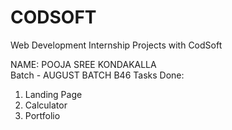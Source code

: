 # CODSOFT
Web Development Internship Projects with CodSoft

NAME: POOJA SREE KONDAKALLA <br>
Batch - AUGUST BATCH B46
Tasks Done:
  1. Landing Page
  2. Calculator
  3. Portfolio

